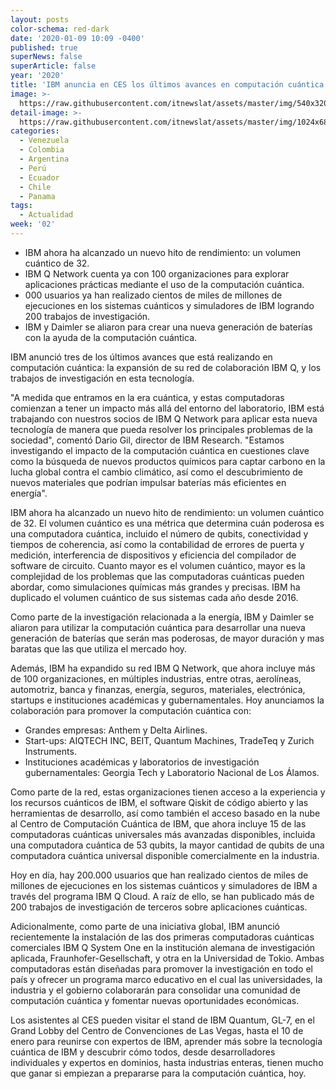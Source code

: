 ```yaml
---
layout: posts
color-schema: red-dark
date: '2020-01-09 10:09 -0400'
published: true
superNews: false
superArticle: false
year: '2020'
title: 'IBM anuncia en CES los últimos avances en computación cuántica '
image: >-
  https://raw.githubusercontent.com/itnewslat/assets/master/img/540x320/CES-IBM-p.jpg
detail-image: >-
  https://raw.githubusercontent.com/itnewslat/assets/master/img/1024x680/CES-IBM-g.jpg
categories:
  - Venezuela
  - Colombia
  - Argentina
  - Perú
  - Ecuador
  - Chile
  - Panama
tags:
  - Actualidad
week: '02'
---
```

- IBM ahora ha alcanzado un nuevo hito de rendimiento: un volumen cuántico de 32.
- IBM Q Network cuenta ya con 100 organizaciones para explorar aplicaciones prácticas mediante el uso de la computación cuántica.
- 000 usuarios ya han realizado cientos de miles de millones de ejecuciones en los sistemas cuánticos y simuladores de IBM logrando 200 trabajos de investigación.
- IBM y Daimler se aliaron para crear una nueva generación de baterías con la ayuda de la computación cuántica.

IBM anunció tres de los últimos avances que está realizando en computación cuántica: la expansión de su red de colaboración IBM Q, y los trabajos de investigación en esta tecnología. 
 
"A medida que entramos en la era cuántica, y estas computadoras comienzan a tener un impacto más allá del entorno del laboratorio, IBM está trabajando con nuestros socios de IBM Q Network para aplicar esta nueva tecnología de manera que pueda resolver los principales problemas de la sociedad", comentó Dario Gil, director de IBM Research. "Estamos investigando el impacto de la computación cuántica en cuestiones clave como la búsqueda de nuevos productos químicos para captar carbono en la lucha global contra el cambio climático, así como el descubrimiento de nuevos materiales que podrían impulsar baterías más eficientes en energía".

IBM ahora ha alcanzado un nuevo hito de rendimiento: un volumen cuántico de 32. El volumen cuántico es una métrica que determina cuán poderosa es una computadora cuántica, incluido el número de qubits, conectividad y tiempos de coherencia, así como la contabilidad de errores de puerta y medición, interferencia de dispositivos y eficiencia del compilador de software de circuito. Cuanto mayor es el volumen cuántico, mayor es la complejidad de los problemas que las computadoras cuánticas pueden abordar, como simulaciones químicas más grandes y precisas. IBM ha duplicado el volumen cuántico de sus sistemas cada año desde 2016. 

Como parte de la investigación relacionada a la energía, IBM y Daimler se aliaron para utilizar la computación cuántica para desarrollar una nueva generación de baterías que serán mas poderosas, de mayor duración y mas baratas que las que utiliza el mercado hoy.
 
Además, IBM ha expandido su red IBM Q Network, que ahora incluye más de 100 organizaciones, en múltiples industrias, entre otras, aerolíneas, automotriz, banca y finanzas, energía, seguros, materiales, electrónica, startups e instituciones académicas y gubernamentales. Hoy anunciamos la colaboración para promover la computación cuántica con:
 
- Grandes empresas: Anthem y Delta Airlines.
- Start-ups: AIQTECH INC, BEIT, Quantum Machines, TradeTeq y Zurich Instruments.
- Instituciones académicas y laboratorios de investigación gubernamentales: Georgia Tech y Laboratorio Nacional de Los Álamos.

Como parte de la red, estas organizaciones tienen acceso a la experiencia y los recursos cuánticos de IBM, el software Qiskit de código abierto y las herramientas de desarrollo, así como también el acceso basado en la nube al Centro de Computación Cuántica de IBM, que ahora incluye 15 de las computadoras cuánticas universales más avanzadas disponibles, incluida una computadora cuántica de 53 qubits, la mayor cantidad de qubits de una computadora cuántica universal disponible comercialmente en la industria.
 
Hoy en día, hay 200.000 usuarios que han realizado cientos de miles de millones de ejecuciones en los sistemas cuánticos y simuladores de IBM a través del programa IBM Q Cloud. A raíz de ello, se han publicado más de 200 trabajos de investigación de terceros sobre aplicaciones cuánticas.
 
Adicionalmente, como parte de una iniciativa global, IBM anunció recientemente la instalación de las dos primeras computadoras cuánticas comerciales IBM Q System One en la institución alemana de investigación aplicada, Fraunhofer-Gesellschaft, y otra en la Universidad de Tokio. Ambas computadoras están diseñadas para promover la investigación en todo el país y ofrecer un programa marco educativo en el cual las universidades, la industria y el gobierno colaborarán para consolidar una comunidad de computación cuántica y fomentar nuevas oportunidades económicas.
 
Los asistentes al CES pueden visitar el stand de IBM Quantum, GL-7, en el Grand Lobby del Centro de Convenciones de Las Vegas, hasta el 10 de enero para reunirse con expertos de IBM, aprender más sobre la tecnología cuántica de IBM y descubrir cómo todos, desde desarrolladores individuales y expertos en dominios, hasta industrias enteras, tienen mucho que ganar si empiezan a prepararse para la computación cuántica, hoy. 